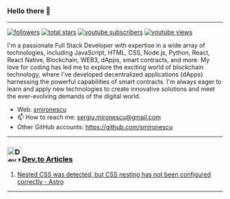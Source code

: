 ### Hello there 👋
<hr />
<p align="left">
         <a href="https://github.com/FahimFBA?tab=followers">
         <img alt="followers" title="Follow me on Github" src="https://custom-icon-badges.demolab.com/github/followers/xexiu?color=236ad3&labelColor=1155ba&style=for-the-badge&logo=person-add&label=Follow&logoColor=white"/></a>
      <a href="https://github.com/xexiu?tab=repositories&sort=stargazers">
         <img alt="total stars" title="Total stars on GitHub" src="https://custom-icon-badges.demolab.com/github/stars/xexiu?color=55960c&style=for-the-badge&labelColor=488207&logo=star"/></a>
      <a href="https://www.youtube.com/@smironescu?sub_confirmation=1">
         <img alt="youtube subscribers" title="Subscribe to my YouTube channel" src="https://custom-icon-badges.demolab.com/youtube/channel/subscribers/UCAgzqRPN6DBcoy8MxHGPETA?color=%23E05D44&label=SUBSCRIBE&logo=video&logoColor=white&style=for-the-badge&labelColor=CE4630"/></a> 
      <a href="https://www.youtube.com/@smironescu">
         <img alt="youtube views" title="YouTube views" src="https://custom-icon-badges.demolab.com/youtube/channel/views/UCAgzqRPN6DBcoy8MxHGPETA?color=%23E1AD0E&logo=eye&logoColor=white&style=for-the-badge&labelColor=C79600"/></a> 
   </p>

I'm a passionate Full Stack Developer with expertise in a wide array of technologies, including JavaScript, HTML, CSS, Node.js, Python, React, React Native, Blockchain, WEB3, dApps, smart contracts, and more. My love for coding has led me to explore the exciting world of blockchain technology, where I've developed decentralized applications (dApps) harnessing the powerful capabilities of smart contracts. I'm always eager to learn and apply new technologies to create innovative solutions and meet the ever-evolving demands of the digital world.

- Web: [smironescu](https://xexiu.netlify.app/)
- 📫 How to reach me: sergiu.mironescu@gmail.com
- Other GitHub accounts: https://github.com/smironescu

---
### <a style="color: black" href="https://dev.to/xexiu"><img src="https://dev-to-uploads.s3.amazonaws.com/uploads/logos/resized_logo_UQww2soKuUsjaOGNB38o.png" title="Dev.to Article" alt="Dev.top" width="35"/>Dev.to Articles</a>
1. [Nested CSS was detected, but CSS nesting has not been configured correctly - Astro](https://dev.to/xexiu/nested-css-was-detected-but-css-nesting-has-not-been-configured-correctly-astro-392k)
---

<!--
**xexiu/xexiu** is a ✨ _special_ ✨ repository because its `README.md` (this file) appears on your GitHub profile.

Here are some ideas to get you started:

- 🔭 I’m currently working on ...
- 🌱 I’m currently learning ...
- 👯 I’m looking to collaborate on ...
- 🤔 I’m looking for help with ...
- 💬 Ask me about ...
- 📫 How to reach me: ...
- 😄 Pronouns: ...
- ⚡ Fun fact: ...
-->
